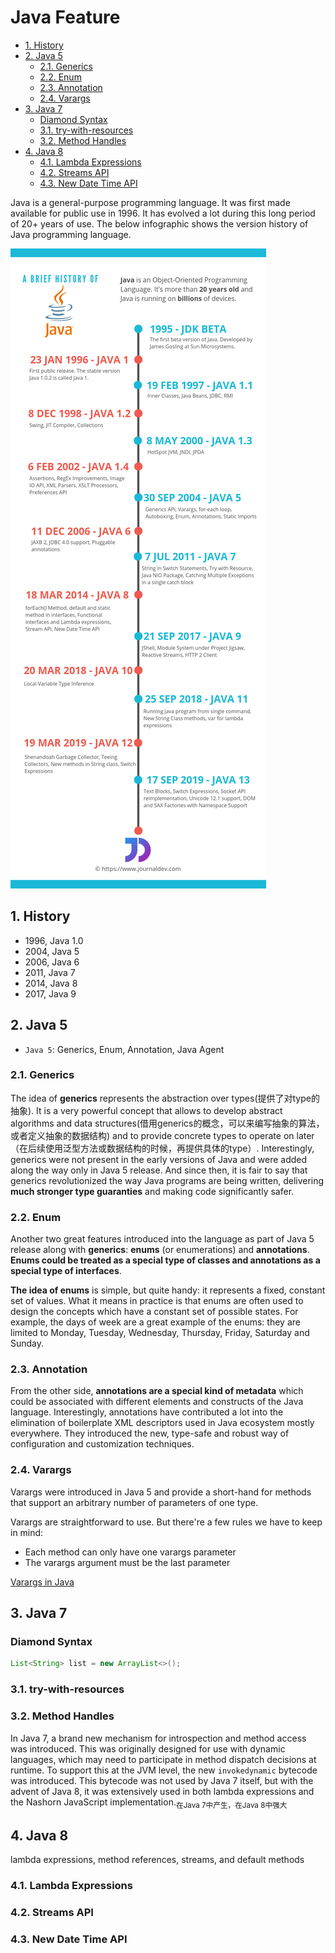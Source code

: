 # Java Feature

<!-- TOC -->

- [1. History](#1-history)
- [2. Java 5](#2-java-5)
  - [2.1. Generics](#21-generics)
  - [2.2. Enum](#22-enum)
  - [2.3. Annotation](#23-annotation)
  - [2.4. Varargs](#24-varargs)
- [3. Java 7](#3-java-7)
  - [Diamond Syntax](#diamond-syntax)
  - [3.1. try-with-resources](#31-try-with-resources)
  - [3.2. Method Handles](#32-method-handles)
- [4. Java 8](#4-java-8)
  - [4.1. Lambda Expressions](#41-lambda-expressions)
  - [4.2. Streams API](#42-streams-api)
  - [4.3. New Date Time API](#43-new-date-time-api)

<!-- /TOC -->

Java is a general-purpose programming language. It was first made available for public use in 1996. It has evolved a lot during this long period of 20+ years of use. The below infographic shows the version history of Java programming language.

![History-of-Java](History-of-Java.png)

## 1. History

- 1996, Java 1.0
- 2004, Java 5
- 2006, Java 6
- 2011, Java 7
- 2014, Java 8
- 2017, Java 9

## 2. Java 5

- `Java 5`: Generics, Enum, Annotation, Java Agent

### 2.1. Generics

The idea of **generics** represents the abstraction over types(提供了对type的抽象). It is a very powerful concept that allows to develop abstract algorithms and data structures(借用generics的概念，可以来编写抽象的算法，或者定义抽象的数据结构) and to provide concrete types to operate on later（在后续使用泛型方法或数据结构的时候，再提供具体的type）. Interestingly, generics were not present in the early versions of Java and were added along the way only in Java 5 release. And since then, it is fair to say that generics revolutionized the way Java programs are being written, delivering **much stronger type guaranties** and making code significantly safer.

### 2.2. Enum

Another two great features introduced into the language as part of Java 5 release along with **generics**: **enums** (or enumerations) and **annotations**. **Enums could be treated as a special type of classes and annotations as a special type of interfaces**.

**The idea of enums** is simple, but quite handy: it represents a fixed, constant set of values. What it means in practice is that enums are often used to design the concepts which have a constant set of possible states. For example, the days of week are a great example of the enums: they are limited to Monday, Tuesday, Wednesday, Thursday, Friday, Saturday and Sunday.

### 2.3. Annotation

From the other side, **annotations are a special kind of metadata** which could be associated with different elements and constructs of the Java language. Interestingly, annotations have contributed a lot into the elimination of boilerplate XML descriptors used in Java ecosystem mostly everywhere. They introduced the new, type-safe and robust way of configuration and customization techniques.

### 2.4. Varargs

Varargs were introduced in Java 5 and provide a short-hand for methods that support an arbitrary number of parameters of one type.

Varargs are straightforward to use. But there're a few rules we have to keep in mind:

- Each method can only have one varargs parameter
- The varargs argument must be the last parameter


[Varargs in Java](https://www.baeldung.com/java-varargs)

## 3. Java 7

### Diamond Syntax

```java
List<String> list = new ArrayList<>();
```

### 3.1. try-with-resources

### 3.2. Method Handles

In Java 7, a brand new mechanism for introspection and method access was introduced. This was originally designed for use with dynamic languages, which may need to participate in method dispatch decisions at runtime. To support this at the JVM level, the new `invokedynamic` bytecode was introduced. This bytecode was not used by Java 7 itself, but with the advent of Java 8, it was extensively used in both lambda expressions and the Nashorn JavaScript implementation.<sub>在Java 7中产生，在Java 8中强大</sub>

## 4. Java 8

lambda expressions, method references, streams, and default methods

### 4.1. Lambda Expressions

### 4.2. Streams API

### 4.3. New Date Time API

